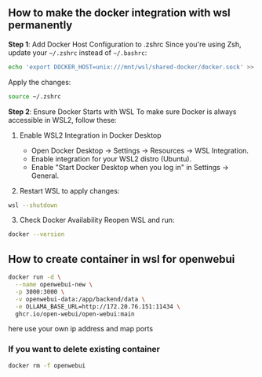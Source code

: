 ## How to make the docker integration with wsl permanently

**Step 1**: Add Docker Host Configuration to .zshrc
Since you're using Zsh, update your `~/.zshrc` instead of `~/.bashrc`:
```bash
echo 'export DOCKER_HOST=unix:///mnt/wsl/shared-docker/docker.sock' >> ~/.zshrc
```
Apply the changes:
```bash
source ~/.zshrc
```

**Step 2**: Ensure Docker Starts with WSL
To make sure Docker is always accessible in WSL2, follow these:

1. Enable WSL2 Integration in Docker Desktop

    * Open Docker Desktop → Settings → Resources → WSL Integration.
   * Enable integration for your WSL2 distro (Ubuntu).
   * Enable "Start Docker Desktop when you log in" in Settings → General.

2. Restart WSL to apply changes:
```bash
wsl --shutdown
```
3. Check Docker Availability
Reopen WSL and run:
```bash
docker --version
```


## How to create container in wsl for openwebui
```bash
docker run -d \
  --name openwebui-new \
  -p 3000:3000 \
  -v openwebui-data:/app/backend/data \
  -e OLLAMA_BASE_URL=http://172.20.76.151:11434 \
  ghcr.io/open-webui/open-webui:main
```

here use your own ip address and map ports

### If you want to delete existing container
```bash
docker rm -f openwebui
```



